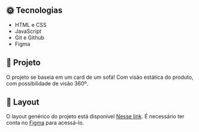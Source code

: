 ## 🌞 Tecnologias

- HTML e CSS
- JavaScript
- Git e Github
- Figma
  <br>

## 🧵 Projeto

O projeto se baseia em um card de um sofá! Com visão estática do produto, com possibilidade de visão 360º.
<br>

## 🔖 Layout

O layout genérico do projeto está disponível [Nesse link](https://www.figma.com/community/file/1195050984449538256). É necessário ter conta no [Figma](https://figma.com) para acessá-lo.
